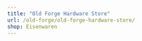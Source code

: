 ```yaml
---
title: "Old Forge Hardware Store"
url: /old-forge/old-forge-hardware-store/
shop: Eisenwaren
---
```

